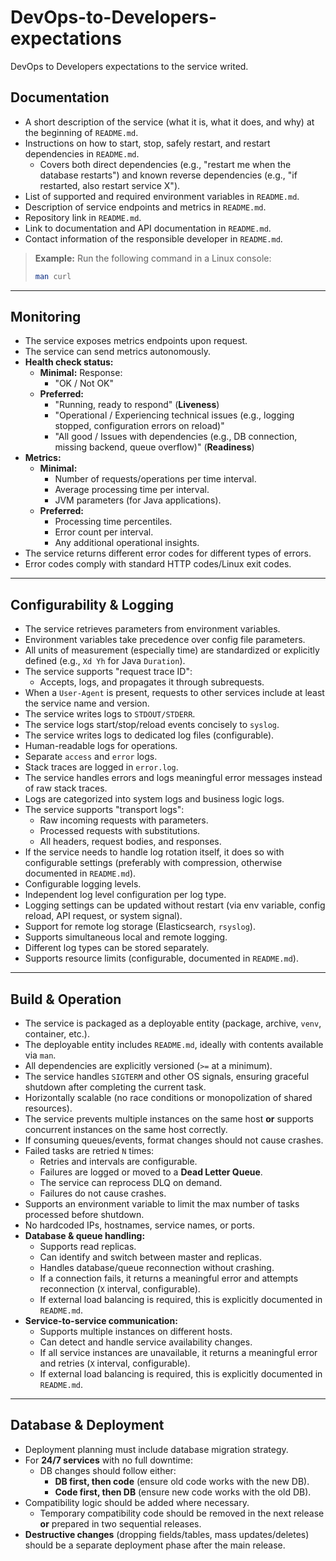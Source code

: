 # DevOps-to-Developers-expectations
DevOps to Developers expectations to the service writed.

## Documentation

- A short description of the service (what it is, what it does, and why) at the beginning of `README.md`.
- Instructions on how to start, stop, safely restart, and restart dependencies in `README.md`.
  - Covers both direct dependencies (e.g., "restart me when the database restarts") and known reverse dependencies (e.g., "if restarted, also restart service X").
- List of supported and required environment variables in `README.md`.
- Description of service endpoints and metrics in `README.md`.
- Repository link in `README.md`.
- Link to documentation and API documentation in `README.md`.
- Contact information of the responsible developer in `README.md`.

> **Example:** Run the following command in a Linux console:
>
> ```bash
> man curl
> ```

---

## Monitoring

- The service exposes metrics endpoints upon request.
- The service can send metrics autonomously.
- **Health check status:**
  - **Minimal:** Response:
    - "OK / Not OK"
  - **Preferred:**
    - "Running, ready to respond" (**Liveness**)
    - "Operational / Experiencing technical issues (e.g., logging stopped, configuration errors on reload)"
    - "All good / Issues with dependencies (e.g., DB connection, missing backend, queue overflow)" (**Readiness**)
- **Metrics:**
  - **Minimal:**
    - Number of requests/operations per time interval.
    - Average processing time per interval.
    - JVM parameters (for Java applications).
  - **Preferred:**
    - Processing time percentiles.
    - Error count per interval.
    - Any additional operational insights.
- The service returns different error codes for different types of errors.
- Error codes comply with standard HTTP codes/Linux exit codes.

---

## Configurability & Logging

- The service retrieves parameters from environment variables.
- Environment variables take precedence over config file parameters.
- All units of measurement (especially time) are standardized or explicitly defined (e.g., `Xd Yh` for Java `Duration`).
- The service supports "request trace ID":
  - Accepts, logs, and propagates it through subrequests.
- When a `User-Agent` is present, requests to other services include at least the service name and version.
- The service writes logs to `STDOUT/STDERR`.
- The service logs start/stop/reload events concisely to `syslog`.
- The service writes logs to dedicated log files (configurable).
- Human-readable logs for operations.
- Separate `access` and `error` logs.
- Stack traces are logged in `error.log`.
- The service handles errors and logs meaningful error messages instead of raw stack traces.
- Logs are categorized into system logs and business logic logs.
- The service supports "transport logs":
  - Raw incoming requests with parameters.
  - Processed requests with substitutions.
  - All headers, request bodies, and responses.
- If the service needs to handle log rotation itself, it does so with configurable settings (preferably with compression, otherwise documented in `README.md`).
- Configurable logging levels.
- Independent log level configuration per log type.
- Logging settings can be updated without restart (via env variable, config reload, API request, or system signal).
- Support for remote log storage (Elasticsearch, `rsyslog`).
- Supports simultaneous local and remote logging.
- Different log types can be stored separately.
- Supports resource limits (configurable, documented in `README.md`).

---

## Build & Operation

- The service is packaged as a deployable entity (package, archive, `venv`, container, etc.).
- The deployable entity includes `README.md`, ideally with contents available via `man`.
- All dependencies are explicitly versioned (`>=` at a minimum).
- The service handles `SIGTERM` and other OS signals, ensuring graceful shutdown after completing the current task.
- Horizontally scalable (no race conditions or monopolization of shared resources).
- The service prevents multiple instances on the same host **or** supports concurrent instances on the same host correctly.
- If consuming queues/events, format changes should not cause crashes.
- Failed tasks are retried `N` times:
  - Retries and intervals are configurable.
  - Failures are logged or moved to a **Dead Letter Queue**.
  - The service can reprocess DLQ on demand.
  - Failures do not cause crashes.
- Supports an environment variable to limit the max number of tasks processed before shutdown.
- No hardcoded IPs, hostnames, service names, or ports.
- **Database & queue handling:**
  - Supports read replicas.
  - Can identify and switch between master and replicas.
  - Handles database/queue reconnection without crashing.
  - If a connection fails, it returns a meaningful error and attempts reconnection (`X` interval, configurable).
  - If external load balancing is required, this is explicitly documented in `README.md`.
- **Service-to-service communication:**
  - Supports multiple instances on different hosts.
  - Can detect and handle service availability changes.
  - If all service instances are unavailable, it returns a meaningful error and retries (`X` interval, configurable).
  - If external load balancing is required, this is explicitly documented in `README.md`.

---

## Database & Deployment

- Deployment planning must include database migration strategy.
- For **24/7 services** with no full downtime:
  - DB changes should follow either:
    - **DB first, then code** (ensure old code works with the new DB).
    - **Code first, then DB** (ensure new code works with the old DB).
- Compatibility logic should be added where necessary.
  - Temporary compatibility code should be removed in the next release **or** prepared in two sequential releases.
- **Destructive changes** (dropping fields/tables, mass updates/deletes) should be a separate deployment phase after the main release.


